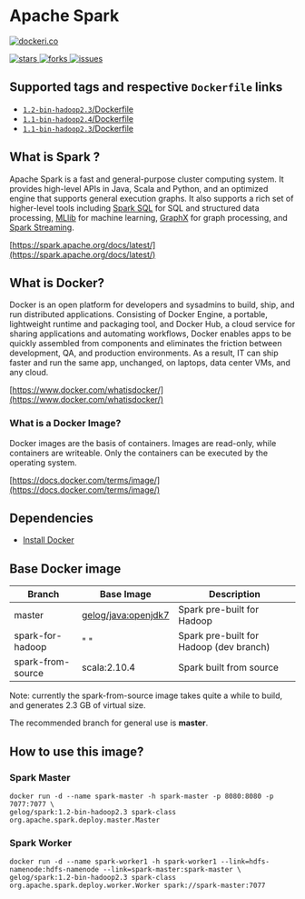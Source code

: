 # Apache Spark

[![dockeri.co](http://dockeri.co/image/gelog/spark)](https://registry.hub.docker.com/u/gelog/spark/)

[![stars](https://img.shields.io/github/stars/apache/spark.svg) ![forks](https://img.shields.io/github/forks/apache/spark.svg) ![issues](https://img.shields.io/github/issues/apache/spark.svg) ](https://github.com/apache/spark)

## Supported tags and respective `Dockerfile` links
- [`1.2-bin-hadoop2.3`/Dockerfile](https://github.com/GELOG/docker-ubuntu-spark/blob/master/1.2-bin-hadoop2.3/Dockerfile)
- [`1.1-bin-hadoop2.4`/Dockerfile](https://github.com/GELOG/docker-ubuntu-spark/blob/master/1.1-bin-hadoop2.4/Dockerfile)
- [`1.1-bin-hadoop2.3`/Dockerfile](https://github.com/GELOG/docker-ubuntu-spark/blob/master/1.1-bin-hadoop2.3/Dockerfile)

## What is Spark ?
Apache Spark is a fast and general-purpose cluster computing system. It provides high-level APIs in Java, Scala and Python, and an optimized engine that supports general execution graphs. It also supports a rich set of higher-level tools including [Spark SQL](https://spark.apache.org/docs/latest/sql-programming-guide.html) for SQL and structured data processing, [MLlib](https://spark.apache.org/docs/latest/mllib-guide.html) for machine learning, [GraphX](https://spark.apache.org/docs/latest/graphx-programming-guide.html) for graph processing, and [Spark Streaming](https://spark.apache.org/docs/latest/streaming-programming-guide.html).

[https://spark.apache.org/docs/latest/](https://spark.apache.org/docs/latest/)

## What is Docker?
Docker is an open platform for developers and sysadmins to build, ship, and run distributed applications. Consisting of Docker Engine, a portable, lightweight runtime and packaging tool, and Docker Hub, a cloud service for sharing applications and automating workflows, Docker enables apps to be quickly assembled from components and eliminates the friction between development, QA, and production environments. As a result, IT can ship faster and run the same app, unchanged, on laptops, data center VMs, and any cloud.

[https://www.docker.com/whatisdocker/](https://www.docker.com/whatisdocker/)

### What is a Docker Image?
Docker images are the basis of containers. Images are read-only, while containers are writeable. Only the containers can be executed by the operating system.

[https://docs.docker.com/terms/image/](https://docs.docker.com/terms/image/)

## Dependencies
* [Install Docker](https://docs.docker.com/installation/)

## Base Docker image

| Branch               | Base Image      | Description               |
| -------------------- | --------------- | ------------------------- |
| master               | [gelog/java:openjdk7](https://registry.hub.docker.com/u/gelog/java/) | Spark pre-built for Hadoop |
| spark-for-hadoop     | "             " | Spark pre-built for Hadoop (dev branch) |
| spark-from-source    | scala:2.10.4    | Spark built from source |

Note: currently the spark-from-source image takes quite a while to build, and generates 2.3 GB of virtual size.

The recommended branch for general use is **master**.

## How to use this image?

### Spark Master
    docker run -d --name spark-master -h spark-master -p 8080:8080 -p 7077:7077 \
    gelog/spark:1.2-bin-hadoop2.3 spark-class org.apache.spark.deploy.master.Master
### Spark Worker
    docker run -d --name spark-worker1 -h spark-worker1 --link=hdfs-namenode:hdfs-namenode --link=spark-master:spark-master \
    gelog/spark:1.2-bin-hadoop2.3 spark-class org.apache.spark.deploy.worker.Worker spark://spark-master:7077
